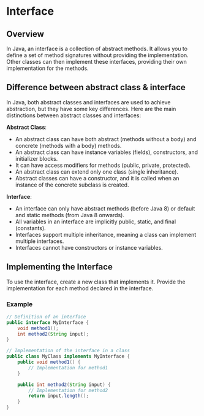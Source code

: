 # Interface 

## Overview

In Java, an interface is a collection of abstract methods. It allows you to define a set of method signatures without providing the implementation. Other classes can then implement these interfaces, providing their own implementation for the methods.

## Difference between abstract class & interface
In Java, both abstract classes and interfaces are used to achieve abstraction, but they have some key differences. Here are the main distinctions between abstract classes and interfaces:

**Abstract Class**:
 * An abstract class can have both abstract (methods without a body) and concrete (methods with a body) methods.
 * An abstract class can have instance variables (fields), constructors, and initializer blocks.
 * It can have access modifiers for methods (public, private, protected).
 * An abstract class can extend only one class (single inheritance).
 * Abstract classes can have a constructor, and it is called when an instance of the concrete subclass is created.

**Interface**:
 * An interface can only have abstract methods (before Java 8) or default and static methods (from Java 8 onwards).
 * All variables in an interface are implicitly public, static, and final (constants).
 * Interfaces support multiple inheritance, meaning a class can implement multiple interfaces.
 * Interfaces cannot have constructors or instance variables.

## Implementing the Interface
To use the interface, create a new class that implements it. Provide the implementation for each method declared in the interface.

### Example

```java
// Definition of an interface
public interface MyInterface {
    void method1();
    int method2(String input);
}

// Implementation of the interface in a class
public class MyClass implements MyInterface {
    public void method1() {
        // Implementation for method1
    }

    public int method2(String input) {
        // Implementation for method2
        return input.length();
    }
}
```